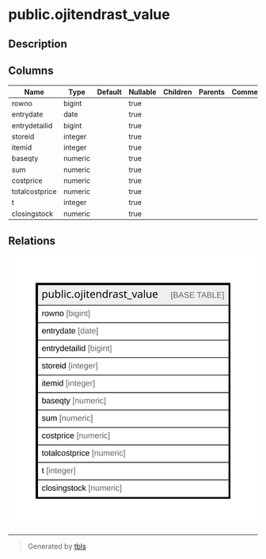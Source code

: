 # public.ojitendrast_value

## Description

## Columns

| Name | Type | Default | Nullable | Children | Parents | Comment |
| ---- | ---- | ------- | -------- | -------- | ------- | ------- |
| rowno | bigint |  | true |  |  |  |
| entrydate | date |  | true |  |  |  |
| entrydetailid | bigint |  | true |  |  |  |
| storeid | integer |  | true |  |  |  |
| itemid | integer |  | true |  |  |  |
| baseqty | numeric |  | true |  |  |  |
| sum | numeric |  | true |  |  |  |
| costprice | numeric |  | true |  |  |  |
| totalcostprice | numeric |  | true |  |  |  |
| t | integer |  | true |  |  |  |
| closingstock | numeric |  | true |  |  |  |

## Relations

![er](public.ojitendrast_value.svg)

---

> Generated by [tbls](https://github.com/k1LoW/tbls)
